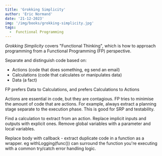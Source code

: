 ```yaml
---
title: 'Grokking Simplicity'
author: 'Eric Normand'
date: '21-12-2023'
img: '/img/books/grokking-simplicity.jpg'
tags:
  -  Functional Programming
---
```


*Grokking Simplicity* covers "Functional Thinking", which is how to approach programming from a Functional Programming (FP) perspective.

Separate and distinguish code based on:
  -  Actions (code that does something, eg send an email)
  -  Calculations (code that calculates or manipulates data)
  -  Data (a fact)

FP prefers Data to Calculations, and prefers Calculations to Actions

Actions are essential in code, but they are contagious. FP tries to minimise the amount of code that are actions. For example, always extract a planning stage separate to the execution phase. This is good for SRP and testability.

Find a calculation to extract from an action. Replace implicit inputs and outputs with explicit ones. Remove global variables with a parameter and local variables.

Replace body with callback - extract duplicate code in a function as a wrapper. eg withLogging(func()) can surround the function you're executing with a common try/catch error handling logic.

